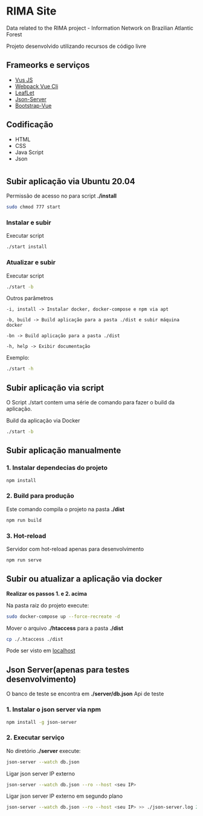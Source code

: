 # RIMA Site
Data related to the RIMA project - Information Network on Brazilian Atlantic Forest

Projeto desenvolvido utilizando recursos de código livre

## Frameorks e serviços
* [Vus JS](https://vuejs.org)
* [Webpack Vue Cli](https://cli.vuejs.org)
* [LeafLet](https://leafletjs.com)
* [Json-Server](https://github.com/typicode/json-server)
* [Bootstrap-Vue](https://bootstrap-vue.org)

## Codificação
* HTML
* CSS
* Java Script
* Json
#

## Subir aplicação via Ubuntu 20.04
Permissão de acesso no para script **./install**
```sh
sudo chmod 777 start
```
### Instalar e subir
Executar script
```sh
./start install
```
### Atualizar e subir
Executar script
```sh
./start -b
```

Outros parâmetros
```
-i, install -> Instalar docker, docker-compose e npm via apt

-b, build -> Build aplicação para a pasta ./dist e subir máquina docker

-bn -> Build aplicação para a pasta ./dist

-h, help -> Exibir documentação
```
Exemplo:
```sh
./start -h
```

## Subir aplicação via script
O Script ./start contem uma série de comando para fazer o build da aplicação.

Build da aplicação via Docker
```sh
./start -b
```



## Subir aplicação manualmente
### 1. Instalar dependecias do projeto
```sh
npm install
```

### 2. Build para produção
Este comando compila o projeto na pasta **./dist**
```sh
npm run build
```
### 3. Hot-reload
Servidor com hot-reload apenas para desenvolvimento
```sh
npm run serve
```
## Subir ou atualizar a aplicação via docker
**Realizar os passos 1. e 2. acima**

Na pasta raiz do projeto execute:
```sh
sudo docker-compose up --force-recreate -d 
```

Mover o arquivo **./htaccess** para a pasta **./dist**
```sh
cp ./.htaccess ./dist
```
Pode ser visto em [localhost](http://localhost)

## Json Server(apenas para testes desenvolvimento)
O banco de teste se encontra em **./server/db.json**
Api de teste
### 1. Instalar o json server via npm
```sh
npm install -g json-server
```
### 2. Executar serviço
No diretório **./server** execute:
```sh
json-server --watch db.json
```
Ligar json server IP externo
```sh
json-server --watch db.json --ro --host <seu IP>
```
Ligar json server IP externo em segundo plano
```sh
json-server --watch db.json --ro --host <seu IP> >> ./json-server.log 2>&1 </dev/null &
```

